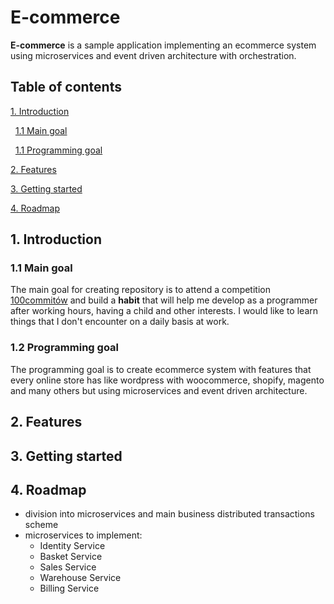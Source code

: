 # E-commerce
**E-commerce** is a sample application implementing an ecommerce system using microservices and event driven architecture with orchestration.

## Table of contents

[1. Introduction](#1-introduction)

&nbsp;&nbsp;[1.1 Main goal](#11-main-goal)

&nbsp;&nbsp;[1.1 Programming goal](#12-programming-goal)

[2. Features](#2-features)

[3. Getting started](#3-getting-started)

[4. Roadmap](#4-roadmap)

## 1. Introduction

### 1.1 Main goal
The main goal for creating repository is to attend a competition [100commitów](https://100commitow.pl/) and build a **habit** that will help me develop as a programmer after working hours, having a child and other interests. I would like to learn things that I don't encounter on a daily basis at work.

### 1.2 Programming goal
The programming goal is to create ecommerce system with features that every online store has like wordpress with woocommerce, shopify, magento and many others but using microservices and event driven architecture.

## 2. Features

## 3. Getting started

## 4. Roadmap
- division into microservices and main business distributed transactions scheme
- microservices to implement:
  - Identity Service
  - Basket Service
  - Sales Service
  - Warehouse Service
  - Billing Service